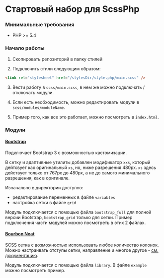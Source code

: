 # Стартовый набор для ScssPhp



### Минимальные требования

* PHP >= 5.4



### Начало работы

1. Скопировать репозиторий в папку стилей

2. Подключить стили следующим образом:
```html
<link rel="stylesheet" href="/stylesDir/style.php/main.scss" />
```

3. Вести работу в ``scss/main.scss``, в нем же можно подключать / отключать модули.

4. Если есть необходимость, можно редактировать модули в ``scss/modules/moduleName``.

5. Пример того, как все это работает, можно посмотреть в ``index.html``.



### Модули


#### [Bootstrap](http://getbootstrap.com/css/#sass)

Подключает Bootstrap 3 с возможностью кастомизации.

В сетку и адаптивные утилиты добавлен модификатор ``xxs``, который дейтсвует как оригинальный ``xs``, но, ниже разрешения 480px. ``xs`` здесь действует только от 767px до 480px, а не до самого минимального разрешения, как в оригинале.

Изначально в директории доступно:
* редактирование переменных в файле ``variables``
* настройка сетки в файле ``grid``

Модуль подключается с помощью файла ``bootstrap_full`` для полной версии Bootstrap, ``bootstrap_grid`` только для сетки.
Пример подключения части модулей можно посмотреть в этих 2 файлах.


#### [Bourbon Neat](http://neat.bourbon.io/examples/)

SCSS сетка с возможностью использовать любое количество колонок.
Можно настраивать отступы сетки, направление и многое другое - [см. документацию](http://thoughtbot.github.io/neat-docs/latest/).

Модуль подключается с помощью файла ``library``. В файле ``example`` можно посмотреть пример.

